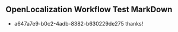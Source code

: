 ## OpenLocalization Workflow Test MarkDown
* a647a7e9-b0c2-4adb-8382-b630229de275 thanks!

<!--HONumber=Aug16_HO4-->


